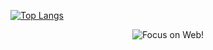[![Top Langs](https://github-readme-stats.vercel.app/api/top-langs/?username=LemomZhang&layout=compact&show_icons=true)](https://github.com/anuraghazra/github-readme-stats)
<div align="center">
  <img src="https://cdn2.scratch.mit.edu/get_image/gallery/27436500_200x130.png" alt="Focus on Web!">
</div>
